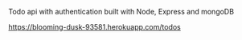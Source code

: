 Todo api with authentication built with Node, Express and mongoDB

https://blooming-dusk-93581.herokuapp.com/todos